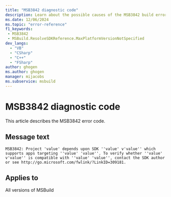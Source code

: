 ```yaml
---
title: "MSB3842 diagnostic code"
description: Learn about the possible causes of the MSB3842 build error, and get troubleshooting tips.
ms.date: 12/06/2024
ms.topic: "error-reference"
f1_keywords:
 - MSB3842
 - MSBuild.ResolveSDKReference.MaxPlatformVersionNotSpecified
dev_langs:
  - "VB"
  - "CSharp"
  - "C++"
  - "FSharp"
author: ghogen
ms.author: ghogen
manager: mijacobs
ms.subservice: msbuild
---
```


# MSB3842 diagnostic code

<!-- :::ErrorDefinitionDescription::: -->
<!-- :::editable-content name="introDescription"::: -->
This article describes the MSB3842 error code.
<!-- :::editable-content-end::: -->

## Message text

`MSB3842: Project 'value' depends upon SDK ''value' v'value'' which supports apps targeting ''value' 'value''. To verify whether ''value' v'value'' is compatible with ''value' 'value'', contact the SDK author or see http://go.microsoft.com/fwlink/?LinkID=309181.`

<!-- :::editable-content name="postOutputDescription"::: -->
<!--
{StrBegin="MSB3842: "}
-->
<!-- :::editable-content-end::: -->
<!-- :::ErrorDefinitionDescription-end::: -->

## Applies to

All versions of MSBuild
